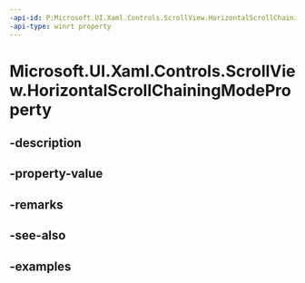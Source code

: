 ```yaml
---
-api-id: P:Microsoft.UI.Xaml.Controls.ScrollView.HorizontalScrollChainingModeProperty
-api-type: winrt property
---
```


# Microsoft.UI.Xaml.Controls.ScrollView.HorizontalScrollChainingModeProperty

<!--
public static Windows.UI.Xaml.DependencyProperty HorizontalScrollChainingModeProperty { get; }
-->


## -description

## -property-value

## -remarks

## -see-also

## -examples


